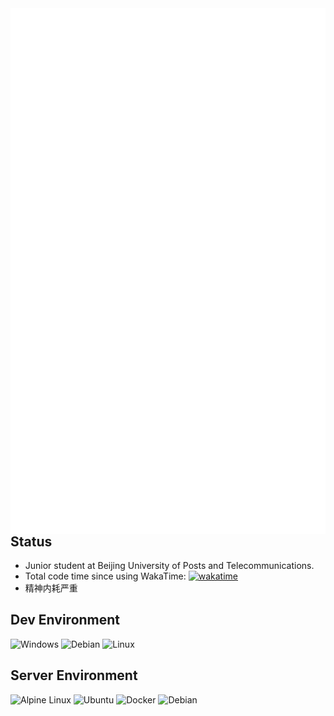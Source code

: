 <img align='left' src='github-metrics.svg'>

## Status

- Junior student at Beijing University of Posts and Telecommunications.
- Total code time since using WakaTime: [![wakatime](https://wakatime.com/badge/user/03bdf8cf-415d-486f-8326-1cb2a1c43d7d.svg)](https://wakatime.com/@03bdf8cf-415d-486f-8326-1cb2a1c43d7d)
- 精神内耗严重

## Dev Environment

![Windows](https://img.shields.io/badge/-Windows-black?style=for-the-badge&logo=Windows) ![Debian](https://img.shields.io/badge/-Debian-black?style=for-the-badge&logo=Debian) ![Linux](https://img.shields.io/badge/-Linux%206.1.0--rc2-black?style=for-the-badge&logo=Linux)

## Server Environment

![Alpine Linux](https://img.shields.io/badge/-Alpine%20Linux-black?style=for-the-badge&logo=alpinelinux) ![Ubuntu](https://img.shields.io/badge/-Ubuntu-black?style=for-the-badge&logo=ubuntu) ![Docker](https://img.shields.io/badge/-Docker-black?style=for-the-badge&logo=docker) ![Debian](https://img.shields.io/badge/-Debian-black?style=for-the-badge&logo=debian)
